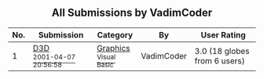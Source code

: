 ﻿<div align="center">

## All Submissions by VadimCoder

</div>

No.  | Submission | Category | By   | User Rating
---- | ---------- | -------- | ---- | -----------
1 | [D3D<br /><sup>2001-04-07 20:56:58</sup>](https://github.com/Planet-Source-Code/vadimcoder-d3d__1-22215) | [Graphics<br /><sup>Visual Basic</sup>](../ByCategory/graphics__1-46.md) | VadimCoder | 3.0 (18 globes from 6 users)
